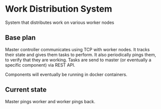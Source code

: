 # Work Distribution System
System that distributes work on various worker nodes

## Base plan
Master controller communicates using TCP with worker nodes. It tracks their state and gives them tasks to perform. It also periodically pings them, to verify that they are working.
Tasks are send to master (or eventually a specific component) via REST API. 

Components will eventually be running in docker containers.

## Current state
Master pings worker and worker pings back.
